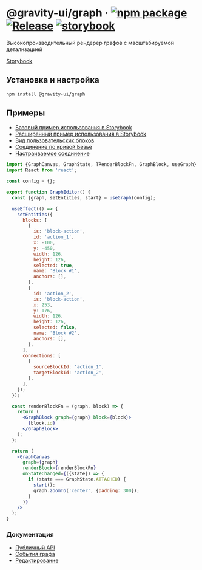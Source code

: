# @gravity-ui/graph &middot; [![npm package](https://img.shields.io/npm/v/@gravity-ui/graph)](https://www.npmjs.com/package/@gravity-ui/graph) [![Release](https://img.shields.io/github/actions/workflow/status/gravity-ui/graph/release.yml?branch=main&label=Release)](https://github.com/gravity-ui/graph/actions/workflows/release.yml?query=branch:main) [![storybook](https://img.shields.io/badge/Storybook-deployed-ff4685)](https://preview.gravity-ui.com/graph/)

Высокопроизводительный рендерер графов с масштабируемой детализацией

[Storybook](https://preview.gravity-ui.com/graph/)

## Установка и настройка

```bash
npm install @gravity-ui/graph
```

## Примеры

- [Базовый пример использования в Storybook](https://preview.gravity-ui.com/graph/?path=/story/stories-main-grapheditor--hundred-blocks)
- [Расширенный пример использования в Storybook](https://preview.gravity-ui.com/graph/?path=/story/stories-main-grapheditor--five-thousands-blocks)
- [Вид пользовательских блоков](https://preview.gravity-ui.com/graph/?path=/story/stories-main-grapheditor--custom-schematic-block)
- [Соединение по кривой Безье](https://preview.gravity-ui.com/graph/?path=/story/stories-main-grapheditor--one-bezier-connection)
- [Настраиваемое соединение](https://preview.gravity-ui.com/graph/?path=/story/api-updateconnection--default)

```jsx
import {GraphCanvas, GraphState, TRenderBlockFn, GraphBlock, useGraph} from '@gravity-ui/graph';
import React from 'react';

const config = {};

export function GraphEditor() {
  const {graph, setEntities, start} = useGraph(config);

  useEffect(() => {
    setEntities({
      blocks: [
        {
          is: 'block-action',
          id: 'action_1',
          x: -100,
          y: -450,
          width: 126,
          height: 126,
          selected: true,
          name: 'Block #1',
          anchors: [],
        },
        {
          id: 'action_2',
          is: 'block-action',
          x: 253,
          y: 176,
          width: 126,
          height: 126,
          selected: false,
          name: 'Block #2',
          anchors: [],
        },
      ],
      connections: [
        {
          sourceBlockId: 'action_1',
          targetBlockId: 'action_2',
        },
      ],
    });
  });

  const renderBlockFn = (graph, block) => {
    return (
      <GraphBlock graph={graph} block={block}>
        {block.id}
      </GraphBlock>
    );
  };

  return (
    <GraphCanvas
      graph={graph}
      renderBlock={renderBlockFn}
      onStateChanged={({state}) => {
        if (state === GraphState.ATTACHED) {
          start();
          graph.zoomTo('center', {padding: 300});
        }
      }}
    />
  );
}
```

### Документация

- [Публичный API](docs/public_api.md)
- [События графа](docs/events.md)
- [Редактирование](docs/editing.md)
